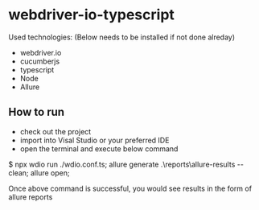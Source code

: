 # webdriver-io-typescript

Used technologies: (Below needs to be installed if not done alreday)
- webdriver.io
- cucumberjs
- typescript
- Node
- Allure

## How to run
- check out the project
- import into Visal Studio or your preferred IDE
- open the terminal and execute below command

$  npx wdio run ./wdio.conf.ts; allure generate .\reports\allure-results --clean;  allure open;

Once above command is successful, you would see results in the form of allure reports
